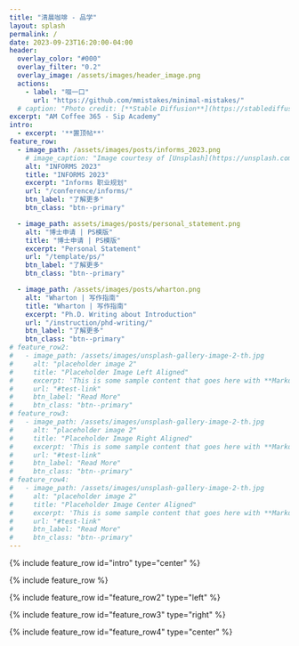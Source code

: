 ```yaml
---
title: "清晨咖啡 - 品学"
layout: splash
permalink: /
date: 2023-09-23T16:20:00-04:00
header:
  overlay_color: "#000"
  overlay_filter: "0.2"
  overlay_image: /assets/images/header_image.png
  actions:
    - label: "啜一口"
      url: "https://github.com/mmistakes/minimal-mistakes/"
  # caption: "Photo credit: [**Stable Diffusion**](https://stablediffusionweb.com/)"
excerpt: "AM Coffee 365 - Sip Academy"
intro: 
  - excerpt: '**置顶帖**'
feature_row:
  - image_path: /assets/images/posts/informs_2023.png
    # image_caption: "Image courtesy of [Unsplash](https://unsplash.com/)"
    alt: "INFORMS 2023"
    title: "INFORMS 2023"
    excerpt: "Informs 职业规划"
    url: "/conference/informs/"
    btn_label: "了解更多"
    btn_class: "btn--primary"

  - image_path: assets/images/posts/personal_statement.png
    alt: "博士申请 | PS模版"
    title: "博士申请 | PS模版"
    excerpt: "Personal Statement"
    url: "/template/ps/"
    btn_label: "了解更多"
    btn_class: "btn--primary"

  - image_path: /assets/images/posts/wharton.png
    alt: "Wharton | 写作指南"
    title: "Wharton | 写作指南"
    excerpt: "Ph.D. Writing about Introduction"
    url: "/instruction/phd-writing/"
    btn_label: "了解更多"
    btn_class: "btn--primary"
# feature_row2:
#   - image_path: /assets/images/unsplash-gallery-image-2-th.jpg
#     alt: "placeholder image 2"
#     title: "Placeholder Image Left Aligned"
#     excerpt: 'This is some sample content that goes here with **Markdown** formatting. Left aligned with `type="left"`'
#     url: "#test-link"
#     btn_label: "Read More"
#     btn_class: "btn--primary"
# feature_row3:
#   - image_path: /assets/images/unsplash-gallery-image-2-th.jpg
#     alt: "placeholder image 2"
#     title: "Placeholder Image Right Aligned"
#     excerpt: 'This is some sample content that goes here with **Markdown** formatting. Right aligned with `type="right"`'
#     url: "#test-link"
#     btn_label: "Read More"
#     btn_class: "btn--primary"
# feature_row4:
#   - image_path: /assets/images/unsplash-gallery-image-2-th.jpg
#     alt: "placeholder image 2"
#     title: "Placeholder Image Center Aligned"
#     excerpt: 'This is some sample content that goes here with **Markdown** formatting. Centered with `type="center"`'
#     url: "#test-link"
#     btn_label: "Read More"
#     btn_class: "btn--primary"
---
```


{% include feature_row id="intro" type="center" %}

{% include feature_row %}

{% include feature_row id="feature_row2" type="left" %}

{% include feature_row id="feature_row3" type="right" %}

{% include feature_row id="feature_row4" type="center" %}